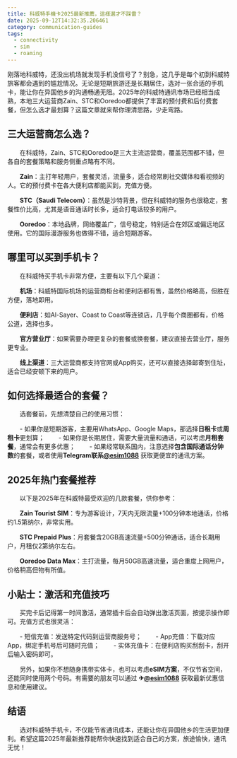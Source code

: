 ```yaml
---
title: 科威特手機卡2025最新推薦，這樣選才不踩雷？
date: 2025-09-12T14:32:35.206461
category: communication-guides
tags:
  - connectivity
  - sim
  - roaming
---
```


刚落地科威特，还没出机场就发现手机没信号了？别急，这几乎是每个初到科威特旅客都会遇到的尴尬情况。无论是短期旅游还是长期居住，选对一张合适的手机卡，能让你在异国他乡的沟通畅通无阻。2025年的科威特通讯市场已经相当成熟，本地三大运营商Zain、STC和Ooredoo都提供了丰富的预付费和后付费套餐，但怎么选才最划算？这篇文章就来帮你理清思路，少走弯路。

## 三大运营商怎么选？

　　在科威特，Zain、STC和Ooredoo是三大主流运营商，覆盖范围都不错，但各自的套餐策略和服务侧重点略有不同。

　　**Zain**：主打年轻用户，套餐灵活，流量多，适合经常刷社交媒体和看视频的人。它的预付费卡在各大便利店都能买到，充值方便。

　　**STC（Saudi Telecom）**：虽然是沙特背景，但在科威特的服务也很稳定，套餐性价比高，尤其是语音通话时长多，适合打电话较多的用户。

　　**Ooredoo**：本地品牌，网络覆盖广，信号稳定，特别适合在郊区或偏远地区使用。它的国际漫游服务也做得不错，适合短期游客。

## 哪里可以买到手机卡？

　　在科威特买手机卡非常方便，主要有以下几个渠道：

　　**机场**：科威特国际机场的运营商柜台和便利店都有售，虽然价格略高，但胜在方便，落地即用。

　　**便利店**：如Al-Sayer、Coast to Coast等连锁店，几乎每个商圈都有，价格公道，选择也多。

　　**官方营业厅**：如果需要办理更复杂的套餐或换套餐，建议直接去营业厅，服务更专业。

　　**线上渠道**：三大运营商都支持官网或App购买，还可以直接选择邮寄到住址，适合已经安顿下来的用户。

## 如何选择最适合的套餐？

　　选套餐前，先想清楚自己的使用习惯：

　　- 如果你是短期游客，主要用WhatsApp、Google Maps，那选择**日租卡**或**周租卡**更划算；
　　- 如果你是长期居住，需要大量流量和通话，可以考虑**月租套餐**，通常会有更多优惠；
　　- 如果经常联系国内，注意选择**包含国际通话分钟数**的套餐，或者使用**Telegram联系[@esim1088](https://t.me/s/esim1088)** 获取更便宜的通讯方案。

## 2025年热门套餐推荐

　　以下是2025年在科威特最受欢迎的几款套餐，供你参考：

　　**Zain Tourist SIM**：专为游客设计，7天内无限流量+100分钟本地通话，价格约1.5第纳尔，非常实用。

　　**STC Prepaid Plus**：月套餐含20GB高速流量+500分钟通话，适合长期用户，月租仅2第纳尔左右。

　　**Ooredoo Data Max**：主打流量，每月50GB高速流量，适合重度上网用户，价格稍高但物有所值。

## 小贴士：激活和充值技巧

　　买完卡后记得第一时间激活，通常插卡后会自动弹出激活页面，按提示操作即可。充值方式也很灵活：

　　- 短信充值：发送特定代码到运营商服务号；
　　- App充值：下载对应App，绑定手机号后可随时充值；
　　- 实体充值卡：在便利店购买刮刮卡，刮开后输入密码即可。

　　另外，如果你不想随身携带实体卡，也可以考虑**eSIM方案**，不仅节省空间，还能同时使用两个号码。有需要的朋友可以通过 **✈[@esim1088](https://t.me/s/esim1088)** 获取最新优惠信息和使用建议。

## 结语

　　选对科威特手机卡，不仅能节省通讯成本，还能让你在异国他乡的生活更加便利。希望这篇2025年最新推荐能帮你快速找到适合自己的方案，旅途愉快，通讯无忧！
